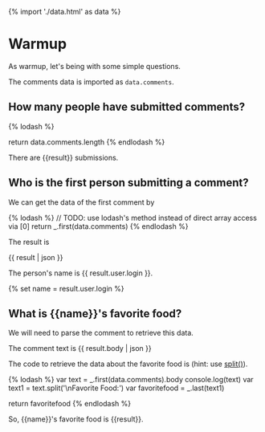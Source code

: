 {% import './data.html' as data %}

# Warmup

As warmup, let's being with some simple questions.

The comments data is imported as `data.comments`.

## How many people have submitted comments?

{% lodash %}

return data.comments.length
{% endlodash %}

There are {{result}} submissions.

## Who is the first person submitting a comment?

We can get the data of the first comment by

{% lodash %}
// TODO: use lodash's method instead of direct array access via [0]
return _.first(data.comments)
{% endlodash %}

The result is

{{ result | json }}

The person's name is {{ result.user.login }}.

{% set name = result.user.login %}

## What is {{name}}'s favorite food?

We will need to parse the comment to retrieve this data.

The comment text is
{{ result.body | json }}

The code to retrieve the data about the favorite food is (hint: use [split()](https://developer.mozilla.org/en-US/docs/Web/JavaScript/Reference/Global_Objects/String/split)).

{% lodash %}
var text = _.first(data.comments).body
console.log(text)
var text1 = text.split('\nFavorite Food:')
var favoritefood = _.last(text1)

return favoritefood
{% endlodash %}

So, {{name}}'s favorite food is {{result}}.
